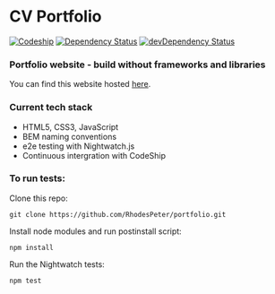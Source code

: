 # CV Portfolio

[![Codeship](https://img.shields.io/codeship/f53a8250-d082-0134-b1ad-3e94eb502bad.svg)](https://codeship.com/projects/201245)
[![Dependency Status](https://david-dm.org/rhodespeter/portfolio.svg)](https://david-dm.org/rhodespeter/portfolio)
[![devDependency Status](https://david-dm.org/rhodespeter/portfolio/dev-status.svg)](https://david-dm.org/rhodespeter/portfolio#info=devDependencies)

### Portfolio website - build without frameworks and libraries

You can find this website hosted [here](http://rhodespeter.co.uk).

### Current tech stack

- HTML5, CSS3, JavaScript
- BEM naming conventions
- e2e testing with Nightwatch.js
- Continuous intergration with CodeShip

### To run tests:
Clone this repo:
```
git clone https://github.com/RhodesPeter/portfolio.git
```
Install node modules and run postinstall script:
```
npm install
```
Run the Nightwatch tests:
```
npm test
```
